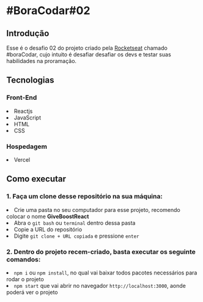 <h1>#BoraCodar#02</h1>

<h2>Introdução</h2>

<p>Esse é o desafio 02 do projeto criado pela <a href="https://www.rocketseat.com.br/">Rocketseat</a> chamado #boraCodar, cujo intuito é desafiar desafiar os devs e testar suas habilidades na proramação.</p>

<h2>Tecnologias</h2>
<h3>Front-End</h3>

<li>Reactjs</li>
<li>JavaScript</li>
<li>HTML</li>
<li>CSS</li>

<h3>Hospedagem</h3>

<li>Vercel</li>

<h2>Como executar</h2>
<h3>1. Faça um clone desse repositório na sua máquina:</h3>
<li>Crie uma pasta no seu computador para esse projeto, recomendo colocar o nome <b>GiveBoostReact</b></li>
 
<li>Abra o <code>git bash</code> ou <code>terminal</code> dentro dessa pasta</li>
<li>Copie a URL do repositório</li>
<li>Digite <code>git clone + URL copiada</code> e pressione <code>enter</code></li>

<h3>2. Dentro do projeto recem-criado, basta executar os seguinte comandos:</h3>

<li><code>npm i</code> ou <code>npm install</code>, no qual vai baixar todos pacotes necessários para rodar o projeto</li>
<li><code>npm start</code> que vai abrir no navegador <code>http://localhost:3000</code>, aonde poderá ver o projeto </li>
